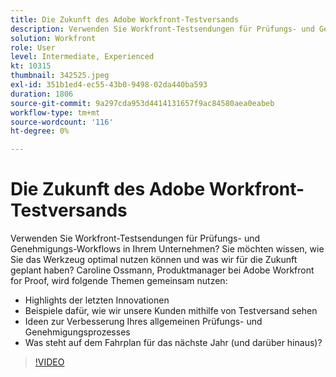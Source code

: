 ```yaml
---
title: Die Zukunft des Adobe Workfront-Testversands
description: Verwenden Sie Workfront-Testsendungen für Prüfungs- und Genehmigungs-Workflows in Ihrem Unternehmen? Merkwürdig, wie man das Beste aus dem Werkzeug und dem, was wir für die Zukunft geplant haben, macht.
solution: Workfront
role: User
level: Intermediate, Experienced
kt: 10315
thumbnail: 342525.jpeg
exl-id: 351b1ed4-ec55-43b0-9498-02da440ba593
duration: 1806
source-git-commit: 9a297cda953d4414131657f9ac84580aea0eabeb
workflow-type: tm+mt
source-wordcount: '116'
ht-degree: 0%

---
```


# Die Zukunft des Adobe Workfront-Testversands

Verwenden Sie Workfront-Testsendungen für Prüfungs- und Genehmigungs-Workflows in Ihrem Unternehmen? Sie möchten wissen, wie Sie das Werkzeug optimal nutzen können und was wir für die Zukunft geplant haben? Caroline Ossmann, Produktmanager bei Adobe Workfront for Proof, wird folgende Themen gemeinsam nutzen:

* Highlights der letzten Innovationen
* Beispiele dafür, wie wir unsere Kunden mithilfe von Testversand sehen
* Ideen zur Verbesserung Ihres allgemeinen Prüfungs- und Genehmigungsprozesses
* Was steht auf dem Fahrplan für das nächste Jahr (und darüber hinaus)?

>[!VIDEO](https://video.tv.adobe.com/v/342525/?quality=12&learn=on)
